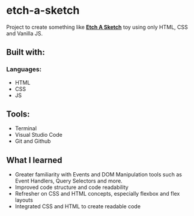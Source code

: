 # etch-a-sketch

Project to create something like [**Etch A Sketch**](https://en.wikipedia.org/wiki/Etch_A_Sketch) toy using only HTML, CSS and Vanilla JS.

## Built with:

### Languages:
* HTML
* CSS
* JS

## Tools:
* Terminal
* Visual Studio Code
* Git and Github

## What I learned
* Greater familiarity with Events and DOM Manipulation tools such as Event Handlers, Query Selectors and more.
* Improved code structure and code readability
* Refresher on CSS and HTML concepts, especially flexbox and flex layouts
* Integrated CSS and HTML to create readable code